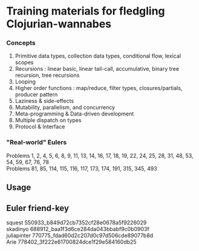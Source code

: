 # Training materials for fledgling Clojurian-wannabes

### Concepts

1. Primitive data types, collection data types, conditional flow, lexical scopes  
2. Recursions : linear basic, linear tail-call, accumulative, binary tree recursion, tree recursions  
3. Looping  
4. Higher order functions : map/reduce, filter types, closures/partials, producer pattern
5. Laziness & side-effects  
6. Mutability, parallelism, and concurrency  
7. Meta-programming & Data-driven development
8. Multiple dispatch on types 
9. Protocol & Interface  

### "Real-world" Eulers

Problems 1, 2, 4, 5, 6, 8, 9, 11, 13, 14, 16, 17, 18, 19, 22, 24, 25, 28, 31, 48, 53, 54, 59, 67, 76, 78  
Problems 81, 85, 114, 115, 116, 117, 173, 174, 191, 315, 345, 493

## Usage

## Euler friend-key

squest 550933_b849d72cb7352cf28e0678a5f9226029  
skadinyo 688912_baa1f3d6ce284da043bbabf9c0b0903f  
juliapinter 770775_fdad60d2c207d0c97d506cde89077b8d  
Arie 778402_3f222e61700824dce1f29e584160db25

